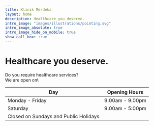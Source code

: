 ```yaml
---
title: Klinik Merdeka
layout: home
description: Healthcare you deserve.
intro_image: "images/illustrations/pointing.svg"
intro_image_absolute: true
intro_image_hide_on_mobile: true
show_call_box: true
---
```


# Healthcare you deserve.
Do you require healthcare services?\
We are open on\

| Day                         | Opening Hours   |
| --------------------------- | --------------- |
| Monday - Friday             | 9.00am - 9.00pm |
| Saturday                    | 9.00am - 5:00pm |
| Closed on Sundays and Public Holidays         |

